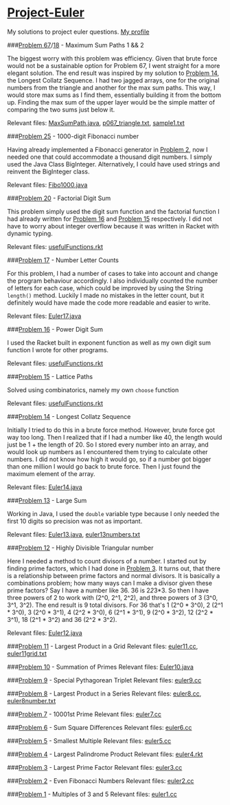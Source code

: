 # [Project-Euler](https://projecteuler.net)
My solutions to project euler questions. 
[My profile](https://projecteuler.net/profile/a.luo123.png)

###[Problem 67](https://projecteuler.net/problem=67)/[18](https://projecteuler.net/problem=18) - Maximum Sum Paths 1 && 2

The biggest worry with this problem was efficiency. Given that brute force would not be a sustainable option for Problem 67, I went straight for a more elegant solution. The end result was inspired by my solution to [Problem 14](https://projecteuler.net/problem=14), the Longest Collatz Sequence. I had two jagged arrays, one for the original numbers from the triangle and another for the max sum paths. This way, I would store max sums as I find them, essentially building it from the bottom up. Finding the max sum of the upper layer would be the simple matter of comparing the two sums just below it. 

Relevant files: [MaxSumPath.java](MaxSumPath.java), [p067_triangle.txt](p067_triangle.txt), [sample1.txt](sample1.txt)

###[Problem 25](https://projecteuler.net/problem=25) - 1000-digit Fibonacci number

Having already implemented a Fibonacci generator in [Problem 2](https://projecteuler.net/problem=2), now I needed one that could accommodate a thousand digit numbers. I simply used the Java Class BigInteger. Alternatively, I could have used strings and reinvent the BigInteger class. 

Relevant files: [Fibo1000.java](Fibo1000.java)

###[Problem 20](https://projecteuler.net/problem=20) - Factorial Digit Sum

This problem simply used the digit sum function and the factorial function I had already written for [Problem 16](https://projecteuler.net/problem=16) and [Problem 15](https://projecteuler.net/problem=15) respectively. I did not have to worry about integer overflow because it was written in Racket with dynamic typing.

Relevant files: [usefulFunctions.rkt](usefulFunctions.rkt)

###[Problem 17](https://projecteuler.net/problem=17) - Number Letter Counts

For this problem, I had a number of cases to take into account and change the program behaviour accordingly. I also individually counted the number of letters for each case, which could be improved by using the String `length()` method. Luckily I made no mistakes in the letter count, but it definitely would have made the code more readable and easier to write.

Relevant files: [Euler17.java](Euler17.java)

###[Problem 16](https://projecteuler.net/problem=16) - Power Digit Sum

I used the Racket built in exponent function as well as my own digit sum function I wrote for other programs.

Relevant files: [usefulFunctions.rkt](usefulFunctions.rkt)

###[Problem 15](https://projecteuler.net/problem=15) - Lattice Paths

Solved using combinatorics, namely my own `choose` function

Relevant files: [usefulFunctions.rkt](usefulFunctions.rkt)

###[Problem 14](https://projecteuler.net/problem=14) - Longest Collatz Sequence

Initially I tried to do this in a brute force method. However, brute force got way too long. Then I realized that if I had a number like 40, the length would just be 1 + the length of 20. So I stored every number into an array, and would look up numbers as I encountered them trying to calculate other numbers. I did not know how high it would go, so if a number got bigger than one million I would go back to brute force. Then I just found the maximum element of the array.

Relevant files: [Euler14.java](Euler14.java)

###[Problem 13](https://projecteuler.net/problem=13) - Large Sum

Working in Java, I used the `double` variable type because I only needed the first 10 digits so precision was not as important.

Relevant files: [Euler13.java](Euler13.java), [euler13numbers.txt](euler13numbers.txt)

###[Problem 12](https://projecteuler.net/problem=12) - Highly Divisible Triangular number

Here I needed a method to count divisors of a number. I started out by finding prime factors, which I had done in [Problem 3](https://projecteuler.net/problem=3). It turns out, that there is a relationship between prime factors and normal divisors. It is basically a combinations problem; how many ways can I make a divisor given these prime factors? Say I have a number like 36. 36 is 2*2*3*3. So then I have three powers of 2 to work with (2^0, 2^1, 2^2), and three powers of 3 (3^0, 3^1, 3^2). The end result is 9 total divisors. For 36 that's 1 (2^0 * 3^0), 2 (2^1 * 3^0), 3 (2^0 * 3^1), 4 (2^2 * 3^0), 6 (2^1 * 3^1), 9 (2^0 * 3^2), 12 (2^2 * 3^1), 18 (2^1 * 3^2) and 36 (2^2 * 3^2). 

Relevant files: [Euler12.java](Euler12.java)

###[Problem 11](https://projecteuler.net/problem=11) - Largest Product in a Grid
Relevant files: [euler11.cc](euler11.cc), [euler11grid.txt](euler11grid.txt)

###[Problem 10](https://projecteuler.net/problem=10) - Summation of Primes
Relevant files: [Euler10.java](Euler10.java)

###[Problem 9](https://projecteuler.net/problem=9) - Special Pythagorean Triplet
Relevant files: [euler9.cc](euler9.cc)

###[Problem 8](https://projecteuler.net/problem=8) - Largest Product in a Series
Relevant files: [euler8.cc](euler8.cc), [euler8number.txt](euler8number.txt)

###[Problem 7](https://projecteuler.net/problem=7) - 10001st Prime
Relevant files: [euler7.cc](euler7.cc)

###[Problem 6](https://projecteuler.net/problem=6) - Sum Square Differences
Relevant files: [euler6.cc](euler6.cc)

###[Problem 5](https://projecteuler.net/problem=5) - Smallest Multiple
Relevant files: [euler5.cc](euler5.cc)

###[Problem 4](https://projecteuler.net/problem=4) - Largest Palindrome Product
Relevant files: [euler4.rkt](euler4.rkt)

###[Problem 3](https://projecteuler.net/problem=3) - Largest Prime Factor
Relevant files: [euler3.cc](euler3.cc)

###[Problem 2](https://projecteuler.net/problem=2) - Even Fibonacci Numbers
Relevant files: [euler2.cc](euler2.cc)

###[Problem 1](https://projecteuler.net/problem=1) - Multiples of 3 and 5
Relevant files: [euler1.cc](euler1.cc)
